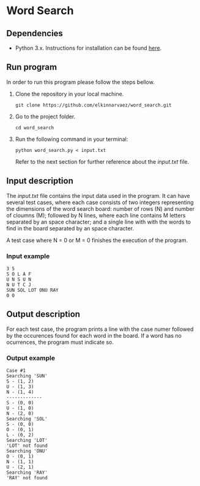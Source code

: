 # Word Search

## Dependencies

- Python 3.x. Instructions for installation can be found [here](https://www.python.org/downloads/).

## Run program

In order to run this program please follow the steps bellow.

1. Clone the repository in your local machine.

   ```
   git clone https://github.com/elkinnarvaez/word_search.git
   ```

2. Go to the project folder.

   ```
   cd word_search
   ```

3. Run the following command in your terminal:

   ```
   python word_search.py < input.txt
   ```

   Refer to the next section for further reference about the _input.txt_ file.

## Input description

The _input.txt_ file contains the input data used in the program. It can have several test cases, where each case consists of two integers representing the dimensions of the word search board: number of rows (N) and number of cloumns (M); followed by N lines, where each line contains M letters separated by an space character; and a single line with with the words to find in the board separated by an space character.

A test case where N = 0 or M = 0 finishes the execution of the program.

### Input example

```
3 5
S O L A F
U N S U N
N U T C J
SUN SOL LOT ONU RAY
0 0
```

## Output description

For each test case, the program prints a line with the case numer followed by the occurences found for each word in the board. If a word has no ocurrences, the program must indicate so.

### Output example

```
Case #1
Searching 'SUN'
S - (1, 2)
U - (1, 3)
N - (1, 4)
-------------
S - (0, 0)
U - (1, 0)
N - (2, 0)
Searching 'SOL'
S - (0, 0)
O - (0, 1)
L - (0, 2)
Searching 'LOT'
'LOT' not found
Searching 'ONU'
O - (0, 1)
N - (1, 1)
U - (2, 1)
Searching 'RAY'
'RAY' not found
```
